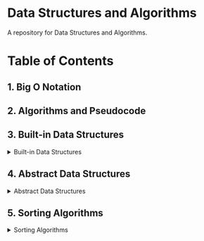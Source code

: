 # Data Structures and Algorithms

A repository for Data Structures and Algorithms. 

# Table of Contents 

## 1. Big O Notation 

## 2. Algorithms and Pseudocode 

## 3. Built-in Data Structures
<details>
      <summary>Built-in Data Structures</summary> 
 <ul>
  <li>Strings</li>
  <li>Arrays</li>
  <li>Sets</li>
  <li>Dictionaries</li>
</ul>
      
</details> 


## 4. Abstract Data Structures
<details>
      <summary>Abstract Data Structures</summary> 
 <ul>
  <li>Stacks</li>
  <li>Queues</li>
  <li>Linked List</li>
  <li>Hash Table</li>
  <li>Trees</li>
</ul>
      
</details> 


## 5. Sorting Algorithms
<details>
      <summary>Sorting Algorithms</summary> 
 <ul>
  <li>Bubble Sort</li>
  <li>Insertion Sort</li>
  <li>Quick Sort</li>
  <li>Merge Sort</li>
</ul>
      
</details> 
